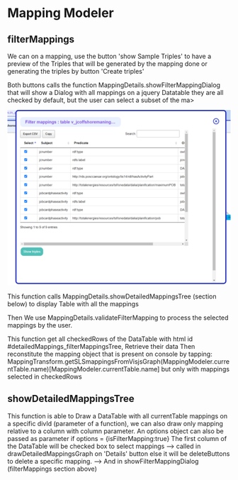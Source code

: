 # Mapping Modeler

## filterMappings

We can on a mapping, use the button 'show Sample Triples' to have a preview of the Triples that will be generated by the mapping done or generating the triples by button 'Create triples'

Both buttons calls the function MappingDetails.showFilterMappingDialog that will show a Dialog with all mappings on a jquery Datatable they are all checked by default, but the user can select a subset of the ma>

![alt text](image.png)

This function calls MappingDetails.showDetailedMappingsTree (section below) to display Table with all the mappings 

Then We use MappingDetails.validateFilterMapping to process the selected mappings by the user.

This function get all checkedRows of the DataTable with html id #detailedMappings_filterMappingsTree,
Retrieve their data 
Then reconstitute the mapping object that is present on console by tapping:
MappingTransform.getSLSmappingsFromVisjsGraph(MappingModeler.currentTable.name)[MappingModeler.currentTable.name]
but only with mappings selected in checkedRows

## showDetailedMappingsTree 

This function is able to Draw a DataTable with all currentTable mappings on a specific divId (parameter of a function),
we can also draw only mapping relative to a column with column parameter.
An options object can also be passed as parameter 
if options = {isFilterMapping:true}
The first column of the DataTable will be checked box to select mappings --> called in drawDetailedMappingsGraph on 'Details' button
else it will be deleteButtons to delete a specific mapping. --> And in showFilterMappingDialog (filterMappings section above)